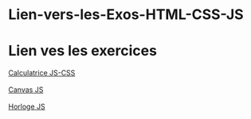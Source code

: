 # Lien-vers-les-Exos-HTML-CSS-JS

<html>

<head>
    <meta charset="UTF-8">
    <meta name="viewport" content="width=device-width, initial-scale=1.0">
    <meta http-equiv="X-UA-Compatible" content="ie=edge">
</head>

<body>
<h1>Lien ves les exercices</h1>
<a href="https://loudthunder64.github.io/Exercices-HTML-CSS/Calculatrice/calculatrice.html" target="_blank">Calculatrice JS-CSS</a>
    <br><br>
    <a href="https://loudthunder64.github.io/Exercices-HTML-CSS/Canvas JS/Canvas JS.html" target="_blank">Canvas JS</a>
    <br><br>
    <a href="https://loudthunder64.github.io/Exercices-HTML-CSS/Horloge JS/Horloge JS.html" target="_blank">Horloge JS</a>
    <br><br>
</body>

</html>
